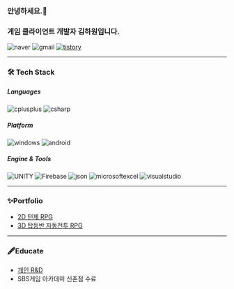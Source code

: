 ### 안녕하세요.👏
### 게임 클라이언트 개발자 김하원입니다.

![naver](https://img.shields.io/badge/dkckacka1@naver.com-3DDC84?style=flat-square&logo=naver&logoColor=white)  ![gmail](https://img.shields.io/badge/dkckacka12@gmail.com-EA4335?style=flat-square&logo=gmail&logoColor=white)
[![tistory](https://img.shields.io/badge/공부_블로그-DDDD00?style=flat-square&logo=tistory&logoColor=white)](https://copractice.tistory.com/)

---
### 🛠 Tech Stack



##### Languages
![cplusplus](https://img.shields.io/badge/cplusplus-00599C?style=for-the-badge&logo=cplusplus&logoColor=white)   ![csharp](https://img.shields.io/badge/csharp-239120?style=for-the-badge&logo=csharp&logoColor=white)
##### Platform
![windows](https://img.shields.io/badge/windows-0078D4?style=for-the-badge&logo=windows&logoColor=white)  ![android](https://img.shields.io/badge/android-3DDC84?style=for-the-badge&logo=android&logoColor=white)
##### Engine & Tools
![UNITY](https://img.shields.io/badge/UNITY-000000?style=for-the-badge&logo=UNITY&logoColor=white)
![Firebase](https://img.shields.io/badge/Firebase-FFCA28?style=for-the-badge&logo=firebase&logoColor=white)  ![json](https://img.shields.io/badge/json-000000?style=for-the-badge&logo=json&logoColor=white)  ![microsoftexcel](https://img.shields.io/badge/microsoftexcel-217346?style=for-the-badge&logo=microsoftexcel&logoColor=white) ![visualstudio](https://img.shields.io/badge/visualstudio-5C2D91?style=for-the-badge&logo=visualstudio&logoColor=white)

---
### ✨Portfolio
* [2D 턴제 RPG](https://github.com/dkckacka1/DotHeros-2DPortfolio-)
* [3D 탑등반 자동전투 RPG](https://github.com/dkckacka1/RiseTheTower-3DPortfolio-)
---
### 🖋Educate
* [개인 R&D](https://github.com/dkckacka1/RNDProject)
* SBS게임 아카데미 신촌점 수료
